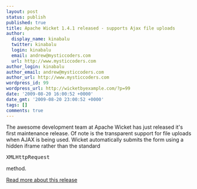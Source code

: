 ```yaml
---
layout: post
status: publish
published: true
title: Apache Wicket 1.4.1 released - supports Ajax file uploads
author:
  display_name: kinabalu
  twitter: kinabalu
  login: kinabalu
  email: andrew@mysticcoders.com
  url: http://www.mysticcoders.com
author_login: kinabalu
author_email: andrew@mysticcoders.com
author_url: http://www.mysticcoders.com
wordpress_id: 99
wordpress_url: http://wicketbyexample.com/?p=99
date: '2009-08-20 16:00:52 +0000'
date_gmt: '2009-08-20 23:00:52 +0000'
tags: []
comments: true
---
```

The awesome development team at Apache Wicket has just released it's first maintenance release.  Of note is the transparent support for file uploads when AJAX is being used.  Wicket automatically submits the form using a hidden iframe rather than the standard
<pre>XMLHttpRequest</pre>
 method.

<a href="http://wicketinaction.com/2009/08/wicket-1-4-1-supports-ajax-file-uploads/" target="_blank">Read more about this release</a>

